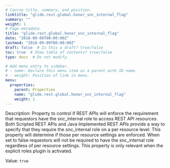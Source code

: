 ```yaml
---
# Course title, summary, and position.
linktitle: "glide.rest.global.honor_snc_internal_flag"
summary: ""
weight: 1
# Page metadata.
title: "glide.rest.global.honor_snc_internal_flag"
date: "2018-09-09T00:00:00Z"
lastmod: "2018-09-09T00:00:00Z"
draft: false  # Is this a draft? true/false
toc: true  # Show table of contents? true/false
type: docs  # Do not modify.

# Add menu entry to sidebar.
# - name: Declare this menu item as a parent with ID name.
# - weight: Position of link in menu.
menu:
  properties:
    parent: Properties
    name: "glide.rest.global.honor_snc_internal_flag"
    weight: 1
---
```


Description: Property to control if REST APIs will enforce the requirement that requestors have the snc_internal role to access REST API resources. Both Scripted REST APIs and Java Implemented REST APIs provide a way to specify that they require the snc_internal role on a per resource level. This property will determine if those per resource settings are enforced. When set to false requestors will not be required to have the snc_internal role regardless of per resource settings. This property is only relevant when the explicit roles plugin is activated.
    


Value: `true`